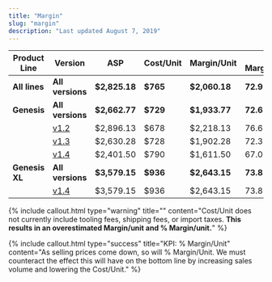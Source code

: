 ```yaml
---
title: "Margin"
slug: "margin"
description: "Last updated August 7, 2019"
---
```



|Product Line                  |Version                       |ASP                           |Cost/Unit                     |Margin/Unit                   |% Margin/Unit                 |
|------------------------------|------------------------------|------------------------------|------------------------------|------------------------------|------------------------------|
|**All lines**                 |**All versions**              |**$2,825.18**                 |**$765**                      |**$2,060.18**                 |**72.9%**
|**Genesis**                   |**All versions**              |**$2,662.77**                 |**$729**                      |**$1,933.77**                 |**72.6%**
|                              |[v1.2](https://farmbot.myshopify.com/admin/reports/161808482)|$2,896.13                     |$678                          |$2,218.13                     |76.6%
|                              |[v1.3](https://farmbot.myshopify.com/admin/reports/161742946)|$2,630.28                     |$728                          |$1,902.28                     |72.3%
|                              |[v1.4](https://farmbot.myshopify.com/admin/reports/161775714)|$2,401.50                     |$790                          |$1,611.50                     |67.0%
|**Genesis XL**                |**All versions**              |**$3,579.15**                 |**$936**                      |**$2,643.15**                 |**73.8%**
|                              |[v1.4](https://farmbot.myshopify.com/admin/reports/161710178)|$3,579.15                     |$936                          |$2,643.15                     |73.8%



{%
include callout.html
type="warning"
title=""
content="Cost/Unit does not currently include tooling fees, shipping fees, or import taxes. **This results in an overestimated Margin/unit and % Margin/unit.**"
%}



{%
include callout.html
type="success"
title="KPI: % Margin/Unit"
content="As selling prices come down, so will % Margin/Unit. We must counteract the effect this will have on the bottom line by increasing sales volume and lowering the Cost/Unit."
%}




